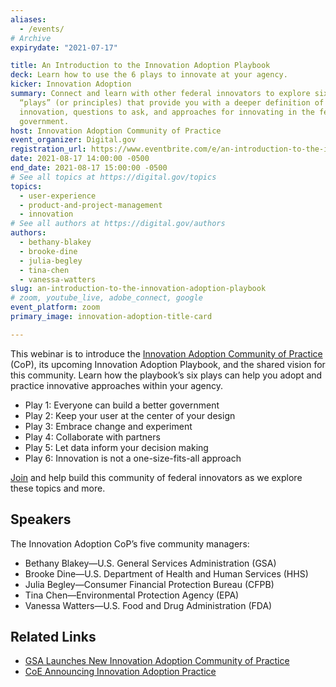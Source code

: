 ```yaml
---
aliases:
  - /events/
# Archive 
expirydate: "2021-07-17"

title: An Introduction to the Innovation Adoption Playbook
deck: Learn how to use the 6 plays to innovate at your agency.
kicker: Innovation Adoption
summary: Connect and learn with other federal innovators to explore six key
  “plays” (or principles) that provide you with a deeper definition of
  innovation, questions to ask, and approaches for innovating in the federal
  government.
host: Innovation Adoption Community of Practice
event_organizer: Digital.gov
registration_url: https://www.eventbrite.com/e/an-introduction-to-the-innovation-adoption-playbook-tickets-165260192685
date: 2021-08-17 14:00:00 -0500
end_date: 2021-08-17 15:00:00 -0500
# See all topics at https://digital.gov/topics
topics:
  - user-experience
  - product-and-project-management
  - innovation
# See all authors at https://digital.gov/authors
authors:
  - bethany-blakey
  - brooke-dine
  - julia-begley
  - tina-chen
  - vanessa-watters
slug: an-introduction-to-the-innovation-adoption-playbook
# zoom, youtube_live, adobe_connect, google
event_platform: zoom
primary_image: innovation-adoption-title-card

---
```


This webinar is to introduce the [Innovation Adoption Community of Practice](https://digital.gov/communities/innovation-adoption/) (CoP), its upcoming Innovation Adoption Playbook, and the shared vision for this community. Learn how the playbook’s six plays can help you adopt and practice innovative approaches within your agency.

* Play 1: Everyone can build a better government
* Play 2: Keep your user at the center of your design
* Play 3: Embrace change and experiment
* Play 4: Collaborate with partners
* Play 5: Let data inform your decision making
* Play 6: Innovation is not a one-size-fits-all approach

[Join](https://digital.gov/communities/innovation-adoption/) and help build this community of federal innovators as we explore these topics and more.

## Speakers

The Innovation Adoption CoP’s five community managers:

* Bethany Blakey—U.S. General Services Administration (GSA)
* Brooke Dine—U.S. Department of Health and Human Services (HHS)
* Julia Begley—Consumer Financial Protection Bureau (CFPB)
* Tina Chen—Environmental Protection Agency (EPA)
* Vanessa Watters—U.S. Food and Drug Administration (FDA)

## Related Links

* [GSA Launches New Innovation Adoption Community of Practice](https://digital.gov/2021/07/08/gsa-launches-new-innovation-adoption-community-of-practice/)
* [CoE Announcing Innovation Adoption Practice](https://www.gsa.gov/blog/2021/07/08/coe-announcing-innovation-adoption-practice)
